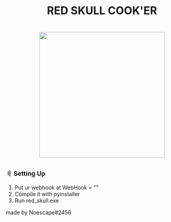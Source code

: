 <h1 align="center">
RED SKULL COOK'ER
<h1 align="center">
<p align="center"> 
  <kbd>
<img src="https://cdn.discordapp.com/attachments/1071405002570092577/1072887295465771008/skull.png" width="328"></img>
  </kbd>
</p>

### 〢 Setting Up

1. Put ur webhook at WebHook = ""
2. Compile it with pyinstaller
3. Run red_skull.exe

made by Noescape#2456
